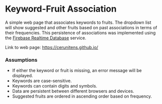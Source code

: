 # Keyword-Fruit Association
A simple web page that associates keywords to fruits. The dropdown list will show suggested and other fruits based on past associations in terms of their frequencies. This persistence of associations was implemented using the [Firebase Realtime Database](https://firebase.google.com/products/realtime-database) service.

Link to web page: https://cerunitens.github.io/

### Assumptions
- If either the keyword or fruit is missing, an error message will be displayed.
- Keywords are case-sensitive.
- Keywords can contain digits and symbols.
- Data are persistent between different browsers and devices.
- Suggested fruits are ordered in ascending order based on frequency.
